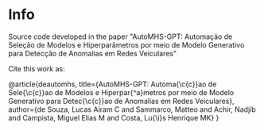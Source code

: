 # Info

Source code developed in the paper "AutoMHS-GPT: Automação de Seleção de Modelos e Hiperparâmetros por meio de Modelo Generativo para Detecção de Anomalias em Redes Veiculares"

Cite this work as: 

@article{deautomhs,
  title={AutoMHS-GPT: Automa{\c{c}}ao de Sele{\c{c}}ao de Modelos e Hiperpar{\^a}metros por meio de Modelo Generativo para Detec{\c{c}}ao de Anomalias em Redes Veiculares},
  author={de Souza, Lucas Airam C and Sammarco, Matteo and Achir, Nadjib and Campista, Miguel Elias M and Costa, Lu{\i}s Henrique MK}
}
